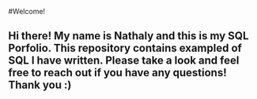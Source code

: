 #Welcome!
## Hi there! My name is Nathaly and this is my SQL Porfolio. This repository contains exampled of SQL I have written. Please take a look and feel free to reach out if you have any questions! Thank you :)
